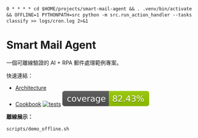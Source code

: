    0 * * * * cd $HOME/projects/smart-mail-agent && . .venv/bin/activate && OFFLINE=1 PYTHONPATH=src python -m src.run_action_handler --tasks classify >> logs/cron.log 2>&1

# Smart Mail Agent

一個可離線驗證的 AI + RPA 郵件處理範例專案。

快速連結：
- [Architecture](architecture.md)
- [Cookbook](cookbook.md)
[![tests](https://github.com/YOU-JIE-hub/smart-mail-agent/actions/workflows/tests.yml/badge.svg?branch=main)](https://github.com/YOU-JIE-hub/smart-mail-agent/actions/workflows/tests.yml)
![coverage](https://raw.githubusercontent.com/YOU-JIE-hub/smart-mail-agent/main/badges/coverage.svg?t=1755662642)



**離線展示：**
```bash
scripts/demo_offline.sh
